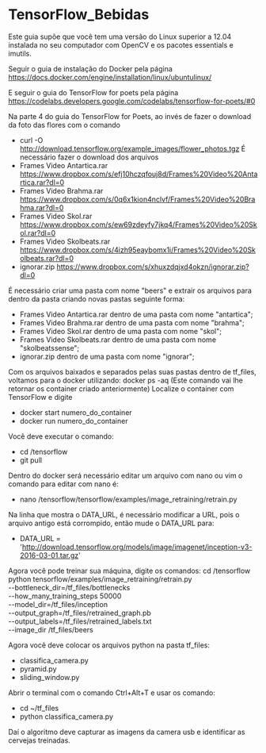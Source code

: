 # TensorFlow_Bebidas

Este guia supõe que você tem uma versão do Linux superior a 12.04 instalada no seu computador com OpenCV e os pacotes essentials e imutils.

Seguir o guia de instalação do Docker pela página
https://docs.docker.com/engine/installation/linux/ubuntulinux/

E seguir o guia do TensorFlow for poets pela página
https://codelabs.developers.google.com/codelabs/tensorflow-for-poets/#0

Na parte 4 do guia do TensorFlow for Poets, ao invés de fazer o download da foto das flores com o comando
- curl -O http://download.tensorflow.org/example_images/flower_photos.tgz
É necessário fazer o download dos arquivos
- Frames Video Antartica.rar
https://www.dropbox.com/s/efj10hczqfouj8d/Frames%20Video%20Antartica.rar?dl=0
- Frames Video Brahma.rar
https://www.dropbox.com/s/0q6x1kion4nclvf/Frames%20Video%20Brahma.rar?dl=0
- Frames Video Skol.rar
https://www.dropbox.com/s/ew69zdeyfy7jkq4/Frames%20Video%20Skol.rar?dl=0
- Frames Video Skolbeats.rar
https://www.dropbox.com/s/4izh95eaybomx1i/Frames%20Video%20Skolbeats.rar?dl=0
- ignorar.zip
https://www.dropbox.com/s/xhuxzdqjxd4okzn/ignorar.zip?dl=0

É necessário criar uma pasta com nome "beers" e extrair os arquivos para dentro da pasta criando novas pastas seguinte forma:
- Frames Video Antartica.rar dentro de uma pasta com nome "antartica";
- Frames Video Brahma.rar dentro de uma pasta com nome "brahma";
- Frames Video Skol.rar dentro de uma pasta com nome "skol";
- Frames Video Skolbeats.rar dentro de uma pasta com nome "skolbeatssense";
- ignorar.zip dentro de uma pasta com nome "ignorar";

Com os arquivos baixados e separados pelas suas pastas dentro de tf_files, voltamos para o docker utilizando:
docker ps -aq (Este comando vai lhe retornar os container criado anteriormente)
Localize o container com TensorFlow e digite
- docker start numero_do_container
- docker run numero_do_container

Você deve executar o comando:
- cd /tensorflow
- git pull

Dentro do docker será necessário editar um arquivo com nano ou vim o comando para editar com nano é:
- nano /tensorflow/tensorflow/examples/image_retraining/retrain.py

Na linha que mostra o DATA_URL, é necessário modificar a URL, pois o arquivo antigo está corrompido, então mude o DATA_URL para:
- DATA_URL = 'http://download.tensorflow.org/models/image/imagenet/inception-v3-2016-03-01.tar.gz'

Agora você pode treinar sua máquina, digite os comandos:
cd /tensorflow
python tensorflow/examples/image_retraining/retrain.py \
--bottleneck_dir=/tf_files/bottlenecks \
--how_many_training_steps 50000 \
--model_dir=/tf_files/inception \
--output_graph=/tf_files/retrained_graph.pb \
--output_labels=/tf_files/retrained_labels.txt \
--image_dir /tf_files/beers

Agora você deve colocar os arquivos python na pasta tf_files:
- classifica_camera.py
- pyramid.py
- sliding_window.py

Abrir o terminal com o comando Ctrl+Alt+T e usar os comando:
- cd ~/tf_files
- python classifica_camera.py

Daí o algoritmo deve capturar as imagens da camera usb e identificar as cervejas treinadas.
